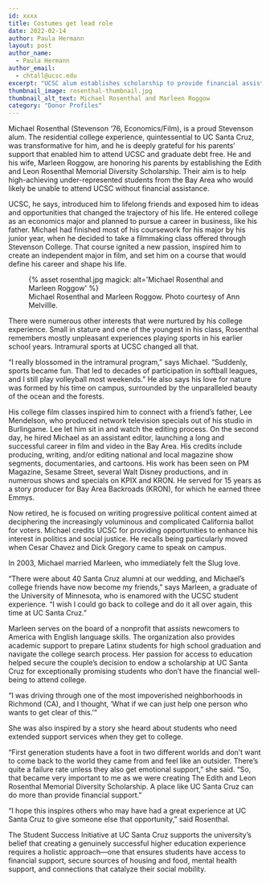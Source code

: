 ```yaml
---
id: xxxx
title: Costumes get lead role
date: 2022-02-14
author: Paula Hermann
layout: post
author_name:
  - Paula Hermann
author_email:
  - chtall@ucsc.edu
excerpt: "UCSC alum establishes scholarship to provide financial assistance for under-represented students in memory of his parents whose support enabled him to graduate from UCSC debt-free."
thumbnail_image: rosenthal-thumbnail.jpg
thumbnail_alt_text: Michael Rosenthal and Marleen Roggow
category: "Donor Profiles"
---
```

  
Michael Rosenthal (Stevenson ‘76, Economics/Film), is a proud Stevenson alum. The residential college experience, quintessential to UC Santa Cruz, was transformative for him, and he is deeply grateful for his parents’ support that enabled him to attend UCSC and graduate debt free. He and his wife, Marleen Roggow, are honoring his parents by establishing the Edith and Leon Rosenthal Memorial Diversity Scholarship. Their aim is to help high-achieving under-represented students from the Bay Area who would likely be unable to attend UCSC without financial assistance.

UCSC, he says, introduced him to lifelong friends and exposed him to ideas and opportunities that changed the trajectory of his life. He entered college as an economics major and planned to pursue a career in business, like his father. Michael had finished most of his coursework for his major by his junior year, when he decided to take a filmmaking class offered through Stevenson College. That course ignited a new passion, inspired him to create an independent major in film, and set him on a course that would define his career and shape his life.

<figure class="inline-image right">
{% asset rosenthal.jpg magick: alt='Michael Rosenthal and Marleen Roggow' %}
<figcaption>Michael Rosenthal and Marleen Roggow. Photo courtesy of Ann Melvillle.</figcaption></figure>

There were numerous other interests that were nurtured by his college experience. Small in stature and one of the youngest in his class, Rosenthal remembers mostly unpleasant experiences playing sports in his earlier school years. Intramural sports at UCSC changed all that.

“I really blossomed in the intramural program,” says Michael. “Suddenly, sports became fun. That led to decades of participation in softball leagues, and I still play volleyball most weekends.” He also says his love for nature was formed by his time on campus, surrounded by the unparalleled beauty of the ocean and the forests.

His college film classes inspired him to connect with a friend’s father, Lee Mendelson, who produced network television specials out of his studio in Burlingame. Lee let him sit in and watch the editing process. On the second day, he hired Michael as an assistant editor, launching a long and successful career in film and video in the Bay Area. His credits include producing, writing, and/or editing national and local magazine show segments, documentaries, and cartoons. His work has been seen on PM Magazine, Sesame Street, several Walt Disney productions, and in numerous shows and specials on KPIX and KRON. He served for 15 years as a story producer for Bay Area Backroads (KRON), for which he earned three Emmys. 

Now retired, he is focused on writing progressive political content aimed at deciphering the increasingly voluminous and complicated California ballot for voters. Michael credits UCSC for providing opportunities to enhance his interest in politics and social justice. He recalls being particularly moved when Cesar Chavez and Dick Gregory came to speak on campus.

In 2003, Michael married Marleen, who immediately felt the Slug love. 

“There were about 40 Santa Cruz alumni at our wedding, and Michael’s college friends have now become my friends,” says Marleen, a graduate of the University of Minnesota, who is enamored with the UCSC student experience. “I wish I could go back to college and do it all over again, this time at UC Santa Cruz.” 

Marleen serves on the board of a nonprofit that assists newcomers to America with English language skills. The organization also provides academic support to prepare Latinx students for high school graduation and navigate the college search process. Her passion for access to education helped secure the couple’s decision to endow a scholarship at UC Santa Cruz for exceptionally promising students who don’t have the financial well-being to attend college.

“I was driving through one of the most impoverished neighborhoods in Richmond (CA), and I thought, ‘What if we can just help one person who wants to get clear of this.’” 

She was also inspired by a story she heard about students who need extended support services when they get to college. 

“First generation students have a foot in two different worlds and don’t want to come back to the world they came from and feel like an outsider. There’s quite a failure rate unless they also get emotional support,” she said. “So, that became very important to me as we were creating The Edith and Leon Rosenthal Memorial Diversity Scholarship. A place like UC Santa Cruz can do more than provide financial support.”

“I hope this inspires others who may have had a great experience at UC Santa Cruz to give someone else that opportunity,” said Rosenthal. 

The Student Success Initiative at UC Santa Cruz supports the university’s belief that creating a genuinely successful higher education experience requires a holistic approach—one that ensures students have access to financial support, secure sources of housing and food, mental health support, and connections that catalyze their social mobility. 
